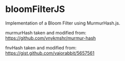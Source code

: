 # bloomFilterJS

Implementation of a Bloom Filter using MurmurHash.js.

murmurHash taken and modified from: https://github.com/vnykmshr/murmur-hash

fnvHash taken and modified from: https://gist.github.com/vaiorabbit/5657561